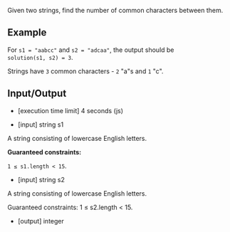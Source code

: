 Given two strings, find the number of common characters between them.

## Example

For `s1 = "aabcc"` and `s2 = "adcaa"`, the output should be <br>
`solution(s1, s2) = 3`.

Strings have `3` common characters - `2` "a"s and `1` "c".

## Input/Output

- [execution time limit] 4 seconds (js)

- [input] string s1

A string consisting of lowercase English letters.

**Guaranteed constraints:**

`1 ≤ s1.length < 15`.

- [input] string s2

A string consisting of lowercase English letters.

Guaranteed constraints:
1 ≤ s2.length < 15.

- [output] integer
